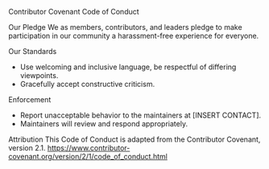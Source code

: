 Contributor Covenant Code of Conduct

Our Pledge
We as members, contributors, and leaders pledge to make participation in our community a harassment-free experience for everyone.

Our Standards
- Use welcoming and inclusive language, be respectful of differing viewpoints.
- Gracefully accept constructive criticism.

Enforcement
- Report unacceptable behavior to the maintainers at [INSERT CONTACT].
- Maintainers will review and respond appropriately.

Attribution
This Code of Conduct is adapted from the Contributor Covenant, version 2.1.
https://www.contributor-covenant.org/version/2/1/code_of_conduct.html


